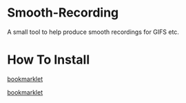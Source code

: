 # Smooth-Recording
A small tool to help produce smooth recordings for GIFS etc.

# How To Install



<a href="/javascript:(function()%7B%3B(function()%20%7B%0A%20%20%20%20var%20pageHeight%20%3D%200%3B%0A%0A%20%20%20%20function%20findHighestNode(nodesList)%20%7B%0A%20%20%20%20%20%20%20%20for%20(var%20i%20%3D%20nodesList.length%20-%201%3B%20i%20%3E%3D%200%3B%20i--)%20%7B%0A%20%20%20%20%20%20%20%20%20%20%20%20if%20(nodesList%5Bi%5D.scrollHeight%20%26%26%20nodesList%5Bi%5D.clientHeight)%20%7B%0A%20%20%20%20%20%20%20%20%20%20%20%20%20%20%20%20var%20elHeight%20%3D%20Math.max(nodesList%5Bi%5D.scrollHeight%2C%20nodesList%5Bi%5D.clientHeight)%3B%0A%20%20%20%20%20%20%20%20%20%20%20%20%20%20%20%20pageHeight%20%3D%20Math.max(elHeight%2C%20pageHeight)%3B%0A%20%20%20%20%20%20%20%20%20%20%20%20%7D%0A%20%20%20%20%20%20%20%20%20%20%20%20if%20(nodesList%5Bi%5D.childNodes.length)%20findHighestNode(nodesList%5Bi%5D.childNodes)%3B%0A%20%20%20%20%20%20%20%20%7D%0A%20%20%20%20%7D%0A%0A%20%20%20%20findHighestNode(document.documentElement.childNodes)%3B%0A%0A%20%20%20%20%2F%2F%20The%20entire%20page%20height%20is%20found%0A%20%20%20%20alert('Page%20height%20is%20'%20%2B%20pageHeight%20%2B%20%22%20Note%3A%20too%20STOP%20scrolling%20past%20the%20bottom%20of%20page%20-%20decrease%20this%20value%20in%20the%20next%20step!%22)%3B%0A%7D)()%3B%20%20%20%20%20%20%20%20%20%20%20%20%20%20%20%20%20%20%20%20%20%20%20%20%20%20%20%20%20%20%20%20%20%20%20%20%20%20%20%20%20%20%20%20%20%20%20%20%20%20%20%20%20%20%20javascript%3A(function(n%2Ct)%7Bt%5B'true'%5D%3Dn%3Bvar%20i%3Dfunction(n%2Ct%2Ci)%7Bvar%20r%3Dn.style%3Br.webkitTransition%3Dr.transition%3Di%2B's'%3Br.webkitTransitionTimingFunction%3Dr.TransitionTimingFunction%3D'ease-in-out'%3Br.webkitTransform%3Dr.Transform%3D'translate3d(0%2C%20'%2B-t%2B'px%2C%200)'%7D%3Bvar%20r%3Dfunction()%7Bvar%20n%3D%5B%5D.slice.call(arguments)%3Bvar%20t%3Dn.shift()%2Ci%3Dn.shift()%2Cr%3Dn%3BsetTimeout(function()%7Bi.apply(null%2Cr)%7D%2Ct*1e3)%7D%3Bvar%20e%3Dfunction(n%2Ct%2Ci%2Ce)%7Br(t%2Co%2Ci%2Ce)%7D%3Bvar%20a%3Ddocument.getElementsByTagName('body')%5B0%5D%3Bvar%20o%3Di.bind(null%2Ca)%3Bvar%20s%3De.bind(null%2Ca)%3Bvar%20l%3Dfunction(n)%7Bvar%20t%3D'Enter%20delay%20(in%20seconds)%2C%20distance%20to%20scroll%20(in%20pixels)%20and%20the%20scroll%20duration%20(in%20seconds).%5Cn%5CnRun%20the%20script%20a%20second%20time%20with%20options%200%200%200%20to%20reset%20the%20page.%5Cn%5CnExample%3A%5Cn%5Cn1%20800%205'%3Bif(n)%7Bt%3Dn%2B'%5Cn%5Cn'%2Bt%7Dvar%20i%3Dprompt(t)%3Bif(i%3D%3D%3Dnull)%7Breturn%7Dif(%2F%5Cd%7B1%2C%7D%20%5Cd%7B1%2C%7D%20%5Cd%7B1%2C%7D%2F.test(i))%7Breturn%20i.split('%20')%7Dreturn%20l('Woops.%20Input%20invalid%3A%20'%2Bi)%7D%3Bvar%20u%3Dfunction()%7Bvar%20n%3Dl()%3Bif(n)%7Bs.apply(null%2Cn)%7D%7D%3Bu()%7D)(%7B%7D%2Cfunction()%7Breturn%20this%7D())%3B%7D)()%3B">bookmarklet</a>
</html>


<html>
<a href="javascript:(function()%7B%3B(function()%20%7B%0A%20%20%20%20var%20pageHeight%20%3D%200%3B%0A%0A%20%20%20%20function%20findHighestNode(nodesList)%20%7B%0A%20%20%20%20%20%20%20%20for%20(var%20i%20%3D%20nodesList.length%20-%201%3B%20i%20%3E%3D%200%3B%20i--)%20%7B%0A%20%20%20%20%20%20%20%20%20%20%20%20if%20(nodesList%5Bi%5D.scrollHeight%20%26%26%20nodesList%5Bi%5D.clientHeight)%20%7B%0A%20%20%20%20%20%20%20%20%20%20%20%20%20%20%20%20var%20elHeight%20%3D%20Math.max(nodesList%5Bi%5D.scrollHeight%2C%20nodesList%5Bi%5D.clientHeight)%3B%0A%20%20%20%20%20%20%20%20%20%20%20%20%20%20%20%20pageHeight%20%3D%20Math.max(elHeight%2C%20pageHeight)%3B%0A%20%20%20%20%20%20%20%20%20%20%20%20%7D%0A%20%20%20%20%20%20%20%20%20%20%20%20if%20(nodesList%5Bi%5D.childNodes.length)%20findHighestNode(nodesList%5Bi%5D.childNodes)%3B%0A%20%20%20%20%20%20%20%20%7D%0A%20%20%20%20%7D%0A%0A%20%20%20%20findHighestNode(document.documentElement.childNodes)%3B%0A%0A%20%20%20%20%2F%2F%20The%20entire%20page%20height%20is%20found%0A%20%20%20%20alert('Page%20height%20is%20'%20%2B%20pageHeight%20%2B%20%22%20Note%3A%20too%20STOP%20scrolling%20past%20the%20bottom%20of%20page%20-%20decrease%20this%20value%20in%20the%20next%20step!%22)%3B%0A%7D)()%3B%20%20%20%20%20%20%20%20%20%20%20%20%20%20%20%20%20%20%20%20%20%20%20%20%20%20%20%20%20%20%20%20%20%20%20%20%20%20%20%20%20%20%20%20%20%20%20%20%20%20%20%20%20%20%20javascript%3A(function(n%2Ct)%7Bt%5B'true'%5D%3Dn%3Bvar%20i%3Dfunction(n%2Ct%2Ci)%7Bvar%20r%3Dn.style%3Br.webkitTransition%3Dr.transition%3Di%2B's'%3Br.webkitTransitionTimingFunction%3Dr.TransitionTimingFunction%3D'ease-in-out'%3Br.webkitTransform%3Dr.Transform%3D'translate3d(0%2C%20'%2B-t%2B'px%2C%200)'%7D%3Bvar%20r%3Dfunction()%7Bvar%20n%3D%5B%5D.slice.call(arguments)%3Bvar%20t%3Dn.shift()%2Ci%3Dn.shift()%2Cr%3Dn%3BsetTimeout(function()%7Bi.apply(null%2Cr)%7D%2Ct*1e3)%7D%3Bvar%20e%3Dfunction(n%2Ct%2Ci%2Ce)%7Br(t%2Co%2Ci%2Ce)%7D%3Bvar%20a%3Ddocument.getElementsByTagName('body')%5B0%5D%3Bvar%20o%3Di.bind(null%2Ca)%3Bvar%20s%3De.bind(null%2Ca)%3Bvar%20l%3Dfunction(n)%7Bvar%20t%3D'Enter%20delay%20(in%20seconds)%2C%20distance%20to%20scroll%20(in%20pixels)%20and%20the%20scroll%20duration%20(in%20seconds).%5Cn%5CnRun%20the%20script%20a%20second%20time%20with%20options%200%200%200%20to%20reset%20the%20page.%5Cn%5CnExample%3A%5Cn%5Cn1%20800%205'%3Bif(n)%7Bt%3Dn%2B'%5Cn%5Cn'%2Bt%7Dvar%20i%3Dprompt(t)%3Bif(i%3D%3D%3Dnull)%7Breturn%7Dif(%2F%5Cd%7B1%2C%7D%20%5Cd%7B1%2C%7D%20%5Cd%7B1%2C%7D%2F.test(i))%7Breturn%20i.split('%20')%7Dreturn%20l('Woops.%20Input%20invalid%3A%20'%2Bi)%7D%3Bvar%20u%3Dfunction()%7Bvar%20n%3Dl()%3Bif(n)%7Bs.apply(null%2Cn)%7D%7D%3Bu()%7D)(%7B%7D%2Cfunction()%7Breturn%20this%7D())%3B%7D)()%3B">bookmarklet</a>
</html>

